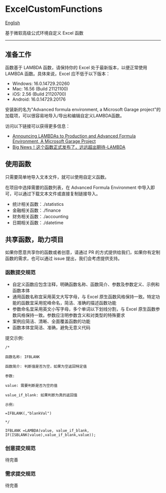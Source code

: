 # ExcelCustomFunctions
[English](./README.md)

基于微软高级公式环境自定义 Excel 函数

---

## 准备工作

函数基于 LAMBDA 函数，请保持你的 Excel 处于最新版本，以便正常使用 LAMBDA 函数。具体来说，Excel 应不低于以下版本：
 - Windows: 16.0.14729.20260
 - Mac: 16.56 (Build 21121100)
 - iOS: 2.56 (Build 21120700)
 - Android: 16.0.14729.20176

安装新的名为"Advanced formula environment, a Microsoft Garage project"的加载项，可以很容易地导入/导出和编辑自定义LAMBDA函数。

访问以下链接可以获得更多信息：
 - [Announcing LAMBDAs to Production and Advanced Formula Environment, A Microsoft Garage Project
](https://techcommunity.microsoft.com/t5/excel-blog/announcing-lambdas-to-production-and-advanced-formula/ba-p/3073293) 
 - [Big News！这个函数正式发布了，远远超出期待-LAMBDA](https://mp.weixin.qq.com/s/j3C7MQodnt9KbROWos4fkw)

## 使用函数

只需要简单地导入文本文件，就可以使用自定义函数。

在项目中选择需要的函数列表，在 Advanced Formula Environment 中导入即可，可以通过下载文本文件或直接复制链接导入。

- 统计相关函数：./statistics
- 金融相关函数：./finance
- 财务相关函数：./accounting
- 日期相关函数：./datetime

## 共享函数，助力项目
如果你愿意共享你的函数或者创意，请通过 PR 的方式提供给我们，如果你有定制函数的需求，也可以通过 issue 提出，我们会考虑提供支持。

### 函数提交规范
- 自定义函数应包含注释，明确函数名称、函数简介、参数及参数定义、示例和函数本体
- 通用函数名称宜采用英文大写字母，与 Excel 原生函数风格保持一致。特定功能的函数宜采用驼峰命名，简洁、准确的描述函数功能
- 参数命名宜采用英文小写字母，多个单词以下划线分割，与 Excel 原生函数参数风格保持一致。参数应注明参数含义和对类型的特殊要求
- 案例应简洁、清晰、全面覆盖函数的功能
- 函数本体宜简洁、准确，避免无意义代码

提交示例:
```
/*

函数名称: IFBLANK

函数简介: 判断值是否为空，如果为空返回特定值

参数:

value: 需要判断是否为空的值

value_if_blank: 如果判断为真的返回值

示例:

=IFBLANK(,"blankVal")

*/

IFBLANK =LAMBDA(value, value_if_blank, IF(ISBLANK(value),value_if_blank,value));
```

### 创意提交规范

待完善

### 需求提交规范

待完善
